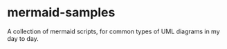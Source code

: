 # mermaid-samples
A collection of mermaid scripts, for common types of UML diagrams in my day to day.

